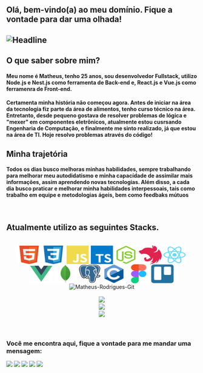 <h2 align-text="center">Olá, bem-vindo(a) ao meu domínio. Fique a vontade para dar uma olhada!<h2>

<div align-text=center>
  <img src="https://readme-typing-svg.herokuapp.com/?color=%2300ff48&size=32&center=true&vCenter=true&width=800&height=75&lines=Computer+Engineering+Student;FullStack+Developer" alt="Headline"/>
</div>

<h2>O que saber sobre mim?</h2>
<h4>Meu nome é Matheus, tenho 25 anos, sou desenvolvedor Fullstack, utilizo Node.js e Nest.js como ferramenta de Back-end e, React.js e Vue.js como ferramenra de Front-end.</h4>
<h4>Certamenta minha história não começou agora. Antes de iniciar na área da tecnologia fiz parte da área de alimentos, tenho curso técnico na área. Entretanto, desde pequeno gostava de resolver problemas de lógica e "mexer" em componentes eletrônicos, atualmente estou cusrsando Engenharia de Computação, e finalmente me sinto realizado, já que estou na área de TI. Hoje resolvo problemas através do código!</h4>

<h2>Minha trajetória</h2>
<h4>Todos os dias busco melhoras minhas habilidades, sempre trabalhando para melhorar meu autodidatismo e minha capacídade de assimilar mais informações, assim aprendendo novas tecnologias. Além disso, a cada dia busco praticar e melhorar minha habilidades interpessoais, tais como trabalho em equipe e metodologias ágeis, bem como feedbaks mútuos</h4>
<br/>


<h2>Atualmente utilizo as seguintes Stacks.</h2>
 <div style="display: flex wrap" align="center" gap="10px"><br>
  <img align="center" alt="Matheus-Rodrigues-HTML" height="50" width="60" src="https://raw.githubusercontent.com/devicons/devicon/master/icons/html5/html5-original.svg">
  <img align="center" alt="Matheus-Rodrigues-CSS" height="50" width="60" src="https://raw.githubusercontent.com/devicons/devicon/master/icons/css3/css3-original.svg">
  <img align="center" alt="Matheus-Rodrigues-JS" height="50" width="60" src="https://raw.githubusercontent.com/devicons/devicon/master/icons/javascript/javascript-plain.svg">
  <img align="center" alt="Matheus-Rodrigues-TS" height="50" width="60" src="https://raw.githubusercontent.com/devicons/devicon/master/icons/typescript/typescript-plain.svg">
  <img align="center" alt="Matheus-Rodrigues-Node" height="50" width="60" src="https://raw.githubusercontent.com/devicons/devicon/master/icons/nodejs/nodejs-original.svg"/>
  <img align="center" alt="Matheus-Rodrigues-Git" height="50" width="60" src="https://raw.githubusercontent.com/devicons/devicon/master/icons/nestjs/nestjs-plain.svg" />
  <img align="center" alt="Matheus-Rodrigues-React" height="50" width="60" src="https://raw.githubusercontent.com/devicons/devicon/master/icons/react/react-original.svg">
  <img align="center" alt="Matheus-Rodrigues-Vue" height="50" width="60" src="https://raw.githubusercontent.com/devicons/devicon/master/icons/vuejs/vuejs-original.svg" />
  <img align="center" alt="Matheus-Rodrigues-MongoDB" height="50" width="60" src="https://raw.githubusercontent.com/devicons/devicon/master/icons/mongodb/mongodb-original.svg"/>
  <img align="center" alt="Matheus-Rodrigues-PostgreSQL" height="50" width="60" src="https://raw.githubusercontent.com/devicons/devicon/master/icons/postgresql/postgresql-original.svg"/>
  <img align="center" alt="Matheus-Rodrigues-C" height="50" width="60" src="https://raw.githubusercontent.com/devicons/devicon/master/icons/c/c-original.svg"/>
  <img align="center" alt="Matheus-Rodrigues-Figma" height="50" width="60" src="https://raw.githubusercontent.com/devicons/devicon/master/icons/figma/figma-original.svg" />
  <img align="center" alt="Matheus-Rodrigues-Trello" height="50" width="60" src="https://raw.githubusercontent.com/devicons/devicon/master/icons/trello/trello-plain.svg"/>
  <img align="center" alt="Matheus-Rodrigues-Git" height="50" width="60" src="https://cdn.jsdelivr.net/gh/devicons/devicon/icons/git/git-original.svg" />
</div>

</br>
<div style="display: flex column"  align="center" gap="15px">
    <img width="500rem" src="https://github-readme-stats.vercel.app/api?username=Matheus-Rodrigues-EC&show_icons=true&theme=midnight-purple&include_all_commits=true&count_private=true"/>
    <br/>
    <img width="500rem" src="https://github-readme-streak-stats.herokuapp.com/?user=Matheus-Rodrigues-EC&layout=compact&langs_count=7&theme=midnight-purple" />
    <br/>
    <img width="500rem" src="https://github-readme-stats.vercel.app/api/top-langs/?username=Matheus-Rodrigues-EC&layout=compact&langs_count=7&theme=midnight-purple&include_all_commits=true&count_private=true"/>
    <br/>
</div>
  

<br/>

  #
  <h3>Você me encontra aqui, fique a vontade para me mandar uma mensagem:</h3>
  
<div style="display: inline-block" justify-content="space-around" gap="10px">
    <a href="https://t.me/Skeeshiro" target="_blank"><img src="https://img.shields.io/badge/Telegram-2CA5E0?style=for-the-badge&logo=telegram&logoColor=white" target="_blank"></a>
    <a href="https://www.instagram.com/matt_rodrigues.ec/" target="_blank"><img src="https://img.shields.io/badge/-Instagram-%23E4405F?style=for-the-badge&logo=instagram&logoColor=white" target="_blank"></a>
    <a href="https://linkedin.com/in/matheus-rodrigues-ec/" target="_blank"><img src="https://img.shields.io/badge/-LinkedIn-%230077B5?style=for-the-badge&logo=linkedin&logoColor=white" target="_blank"></a>
    <a href = "https://mail.google.com/mail/u/0/#inbox?compose=CllgCJTNHjpJgmHvPZlTshTVjccDmPMGpnqlrFlqtXTcxlrRPbHBTsqfKGxtZWpQHMmKNbfzkmL"><img src="https://img.shields.io/badge/-Gmail-%23333?style=for-the-badge&logo=gmail&logoColor=white" target="_blank"></a>
    <a href = "https://wa.me/+5585992699074"><img src="https://img.shields.io/badge/-Whatsapp-%23333?style=for-the-badge&logo=whatsapp" target="_blank"></a>
  </div>

  #
 

